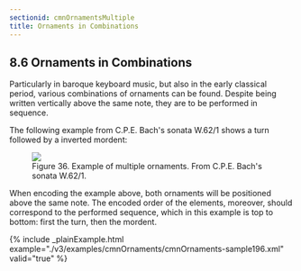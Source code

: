 ```yaml
---
sectionid: cmnOrnamentsMultiple
title: Ornaments in Combinations
---
```



<h2 id="cmnOrnamentsMultiple">
   <span class="headingNumber">8.6</span>
   <span class="head">Ornaments in Combinations</span>
</h2>
Particularly in baroque keyboard music, but also in the early classical period, various
combinations of ornaments can be found. Despite being written vertically above the
same note,
they are to be performed in sequence.

The following example from C.P.E. Bach's sonata W.62/1 shows a turn followed by a
inverted
mordent:


<figure class="figure">
   <img src="../../../../guidelines/3.0.0/Images/modules/cmnOrnaments/ex_multi_orn.png" class="img-responsive"></img>
   <figcaption class="figure-caption">Figure 36. Example of multiple ornaments. From C.P.E. Bach's sonata W.62/1.</figcaption>
</figure>
When encoding the example above, both ornaments will be positioned above the same
note. The
encoded order of the elements, moreover, should correspond to the performed sequence,
which in
this example is top to bottom: first the turn, then the mordent.


<!-- PR: Encoding order doesn't have to be relied upon.  @to can be used to indicate a time offset from where the sign is rendered. -->

{% include _plainExample.html example="./v3/examples/cmnOrnaments/cmnOrnaments-sample196.xml" valid="true" %}



<!-- Wouldn't this be a good place to discuss the use of <supplied> to indicate an editorially
      supplied resolution? The mechanics of <choice> don't have to be focused on; that's probably
      best left to the critApp module. -->

